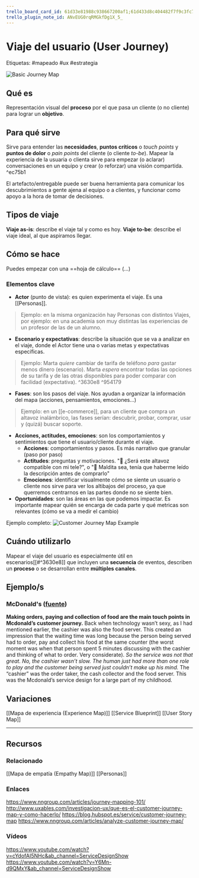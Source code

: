 ```yaml
---
trello_board_card_id: 61d33e81988c938667200af1;61d433d8c404482f7f9c3fc7
trello_plugin_note_id: ANvEUG0rqRMGkfDg1X_5_
---
```

# Viaje del usuario (User Journey)
Etiquetas: #mapeado #ux #estrategia

![Basic Journey Map](https://media.nngroup.com/media/editor/2018/11/06/screen-shot-2018-11-06-at-122254-pm.png)

## Qué es
Representación visual del **proceso** por el que pasa un cliente (o no cliente) para lograr un **objetivo**.

## Para qué sirve
Sirve para entender las **necesidades**, **puntos críticos** o *touch points* y **puntos de dolor** o *pain points* del cliente (o cliente *to-be*). Mapear la experiencia de la usuaria o clienta sirve para empezar (o aclarar) conversaciones en un equipo y crear (o reforzar) una visión compartida.  ^ec75b1

El artefacto/entregable puede ser buena herramienta para comunicar los descubrimientos a gente ajena al equipo o a clientes, y funcionar como apoyo a la hora de tomar de decisiones.

## Tipos de viaje
**Viaje as-is**: describe el viaje tal y como es hoy.
**Viaje to-be**: describe el viaje ideal, al que aspiramos llegar.

## Cómo se hace
Puedes empezar con una ==hoja de cálculo== (...)

### Elementos clave
- **Actor** (punto de vista): es quien experimenta el viaje. Es una [[Personas]].
> Ejemplo: en la misma organización hay Personas con distintos Viajes, por ejemplo: en una academia son muy distintas las experiencias de un profesor de las de un alumno.
- **Escenario y expectativas**: describe la situación que se va a analizar en el viaje, donde el Actor tiene una o varias metas y expectativas específicas.
> Ejemplo: Marta *quiere* cambiar de tarifa de teléfono *para* gastar menos dinero (escenario). Marta *espera* encontrar todas las opciones de su tarifa y de las otras disponibles para poder comparar con facilidad (expectativa).
 ^3630e8 ^954179
- **Fases**: son los pasos del viaje. Nos ayudan a organizar la información del mapa (acciones, pensamientos, emociones...)
> Ejemplo: en un [[e-commerce]], para un cliente que compra un altavoz inalámbrico, las fases serían: descubrir, probar, comprar, usar y (quizá) buscar soporte.
- **Acciones, actitudes, emociones**: son los comportamientos y sentimientos que tiene el usuario/cliente durante el viaje.
	- **Acciones**: comportamientos y pasos. Es más narrativo que granular (paso por paso)
	- **Actitudes**: preguntas y motivaciones. "🤔 ¿Será este altavoz compatible con mi tele?", o "🤦 Maldita sea, tenía que haberme leído la descripción antes de comprarlo"
	- **Emociones**: identificar visualmente cómo se siente un usuario o cliente nos sirve para ver los altibajos del proceso, ya que querremos centrarnos en las partes donde no se siente bien.
- **Oportunidades**: son las áreas en las que podemos impactar. Es importante mapear quién se encarga de cada parte y qué metricas son relevantes (cómo se va a medir el cambio)

Ejemplo completo:
![Customer Journey Map Example ](https://media.nngroup.com/media/editor/2020/07/30/nng-cjm.png)

## Cuándo utilizarlo
Mapear el viaje del usuario es especialmente útil en escenarios[[#^3630e8]] que incluyen una **secuencia** de eventos, describen un **proceso** o se desarrollan entre **múltiples canales**.

## Ejemplo/s
### McDonald's ([fuente](https://uxplanet.org/service-design-the-case-of-mcdonalds-196ac9d5d7f0))
**Making orders, paying and collection of food are the main touch points in Mcdonald’s customer journey.**
Back when technology wasn’t sexy, as I had mentioned earlier, the cashier was also the food server. This created an impression that the waiting time was long because the person being served had to order, pay and collect his food at the same counter (the worst moment was when that person spent 5 minutes discussing with the cashier and thinking of what to order. Very considerate). _So the service was not that great._ _No, the cashier wasn’t slow. The human just had more than one role to play and the customer being served just couldn’t make up his mind._ The “cashier” was the order taker, the cash collector and the food server. This was the Mcdonald’s service design for a large part of my childhood.

## Variaciones
[[Mapa de experiencia (Experience Map)]]
[[Service Blueprint]]
[[User Story Map]]

---

## Recursos 

### Relacionado
[[Mapa de empatía (Empathy Map)]]
[[Personas]]

### Enlaces
https://www.nngroup.com/articles/journey-mapping-101/
http://www.uxables.com/investigacion-ux/que-es-el-customer-journey-map-y-como-hacerlo/
https://blog.hubspot.es/service/customer-journey-map 
https://www.nngroup.com/articles/analyze-customer-journey-map/

### Vídeos
https://www.youtube.com/watch?v=cYdofAI5NHc&ab_channel=ServiceDesignShow
https://www.youtube.com/watch?v=Y6Mn-d9QMxY&ab_channel=ServiceDesignShow